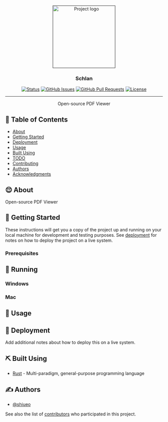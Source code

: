<p align="center">
  <a href="" rel="noopener">
 <img width=200px height=200px src="https://github.com/shiueo/Schlan/blob/main/assets/icon.png?raw=true" alt="Project logo"></a>
</p>

<h3 align="center">Schlan</h3>

<div align="center">

  [![Status](https://img.shields.io/badge/status-active-success.svg)]() 
  [![GitHub Issues](https://img.shields.io/github/issues/shiueo/Schlan.svg)](https://github.com/kylelobo/The-Documentation-Compendium/issues)
  [![GitHub Pull Requests](https://img.shields.io/github/issues-pr/shiueo/Schlan.svg)](https://github.com/kylelobo/The-Documentation-Compendium/pulls)
  [![License](https://img.shields.io/github/license/shiueo/Schlan)](/LICENSE)

</div>

---

<p align="center">Open-source PDF Viewer 
     <br>  
</p>

## 📝 Table of Contents
- [About](#about)
- [Getting Started](#getting_started)
- [Deployment](#deployment)
- [Usage](#usage)
- [Built Using](#built_using)
- [TODO](../TODO.md)
- [Contributing](../CONTRIBUTING.md)
- [Authors](#authors)
- [Acknowledgments](#acknowledgement)

## 😌 About <a name = "about"></a>
Open-source PDF Viewer

## 🏁 Getting Started <a name = "getting_started"></a>
These instructions will get you a copy of the project up and running on your local machine for development and testing purposes. See [deployment](#deployment) for notes on how to deploy the project on a live system.

### Prerequisites

## 🔧 Running

### Windows


### Mac

## 🎈 Usage <a name="usage"></a>


## 🚀 Deployment <a name = "deployment"></a>
Add additional notes about how to deploy this on a live system.

## ⛏️ Built Using <a name = "built_using"></a>
- [Rust](https://www.python.org/) - Multi-paradigm, general-purpose programming language

## ✍️ Authors <a name = "authors"></a>
- [@shiueo](https://github.com/shiueo)

See also the list of [contributors](https://github.com/shiueo/Schlan/contributors) who participated in this project.
